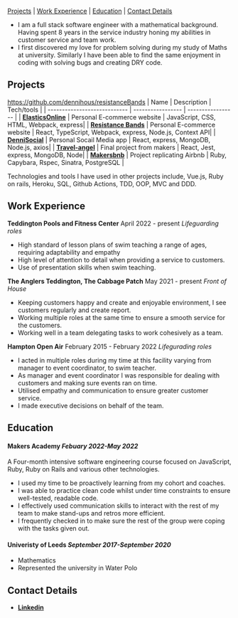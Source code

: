 [Projects](#projects) | [Work Experience](#work) | [Education](#education) | [Contact Details](#contact)

- I am a full stack software engineer with a mathematical background. Having spent 8 years in the service industry honing my abilities in customer service and team work.
- I first discovered my love for problem solving during my study of Maths at university. Similarly I have been able to find the same enjoyment in coding with solving bugs and creating DRY code.

## <h2 id="projects">Projects</h2>
https://github.com/dennihous/resistanceBands
| Name                         | Description       | Tech/tools               |
| ---------------------------- | ----------------- | -----------------        |
| [**ElasticsOnline**](https://elasticsonline.com) | Personal E-commerce website | JavaScript, CSS, HTML, Webpack, express|
| [**Resistance Bands**](https://github.com/dennihous/resistanceBands) | Personal E-commerce website | React, TypeScript, Webpack, express, Node.js, Context API|
| [**DenniSocial**](https://github.com/dennihous/socialMedia_react) | Personal Socail Media app | React, express, MongoDB, Node.js, axios|
| [**Travel-angel**](https://github.com/dennihous/travel-angel) | Final project from makers | React, Jest, express, MongoDB, Node|
| [**Makersbnb**](https://github.com/dennihous/makersbnb) | Project replicating Airbnb | Ruby, Capybara, Rspec, Sinatra, PostgreSQL |

Technologies and tools I have used in other projects include, Vue.js, Ruby on rails, Heroku, SQL, Github Actions, TDD, OOP, MVC and DDD. 

## <h2 id="work">Work Experience</h2>

**Teddington Pools and Fitness Center** April 2022 - present
_Lifeguarding roles_

- High standard of lesson plans of swim teaching a range of ages, requiring adaptability and empathy
- High level of attention to detail when providing a service to customers.
- Use of presentation skills when swim teaching.

**The Anglers Teddington, The Cabbage Patch** May 2021 - present
_Front of House_

- Keeping customers happy and create and enjoyable environment, I see customers regularly and create report.
- Working multiple roles at the same time to ensure a smooth service for the customers.
- Working well in a team delegating tasks to work cohesively as a team.

**Hampton Open Air** February 2015 - February 2022
_Lifegurading roles_

- I acted in multiple roles during my time at this facility varying from manager to event coordinator, to swim teacher. 
- As manager and event coordinator I was responsible for dealing with customers and making sure events ran on time.
- Utilised empathy and communication to ensure greater customer service.
- I made executive decisions on behalf of the team.

## <h2 id="education">Education</h2>

#### Makers Academy _Febuary 2022-May 2022_
A Four-month intensive software engineering course focused on JavaScript, Ruby, Ruby on Rails and various other technologies.
- I used my time to be proactively learning from my cohort and coaches.
- I was able to practice clean code whilst under time constraints to ensure well-tested, readable code.
- I effectively used communication skills to interact with the rest of my team to make stand-ups and retros more efficient. 
- I frequently checked in to make sure the rest of the group were coping with the tasks given out.

#### Univeristy of Leeds _September 2017-September 2020_

- Mathematics
- Represented the university in Water Polo

## <h2 id="contact">Contact Details</h2>

- [**Linkedin**](https://www.linkedin.com/in/dennihous/)
